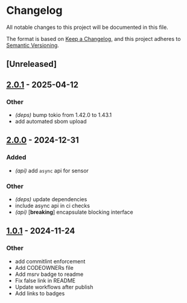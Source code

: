 # Changelog

All notable changes to this project will be documented in this file.

The format is based on [Keep a Changelog](https://keepachangelog.com/en/1.0.0/),
and this project adheres to [Semantic Versioning](https://semver.org/spec/v2.0.0.html).

## [Unreleased]

## [2.0.1](https://github.com/Gronner/scd30-interface/compare/v2.0.0...v2.0.1) - 2025-04-12

### Other

- *(deps)* bump tokio from 1.42.0 to 1.43.1
- add automated sbom upload

## [2.0.0](https://github.com/Gronner/scd30-interface/compare/v1.0.1...v2.0.0) - 2024-12-31

### Added

- *(api)* add `async` api for sensor

### Other

- *(deps)* update dependencies
- include async api in ci checks
- *(api)* [**breaking**] encapsulate blocking interface

## [1.0.1](https://github.com/Gronner/scd30-interface/compare/v1.0.0...v1.0.1) - 2024-11-24

### Other

- add commitlint enforcement
- Add CODEOWNERs file
- Add msrv badge to readme
- Fix false link in README
- Update workflows after publish
- Add links to badges
